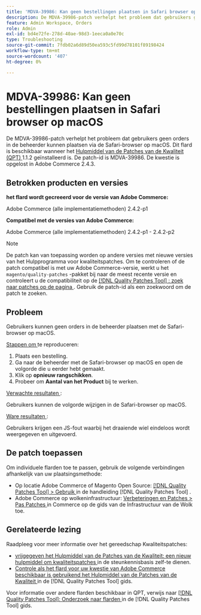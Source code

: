 ```yaml
---
title: 'MDVA-39986: Kan geen bestellingen plaatsen in Safari browser op macOS'
description: De MDVA-39986-patch verhelpt het probleem dat gebruikers geen orders in de beheerder kunnen plaatsen via de Safari-browser op macOS. Deze patch is beschikbaar wanneer [Quality Patches Tool (QPT)] (https://experienceleague.adobe.com/en/docs/commerce-operations/tools/quality-patches-tool/quality-patches-tool-to-self-serve-quality-patches) 1.1.2 is geïnstalleerd. De patch-id is MDVA-39986. De kwestie is opgelost in Adobe Commerce 2.4.3.
feature: Admin Workspace, Orders
role: Admin
exl-id: bd4e72fe-278d-40ae-98d3-1eeca0a0e70c
type: Troubleshooting
source-git-commit: 7fdb02a6d89d50ea593c5fd99d78101f89198424
workflow-type: tm+mt
source-wordcount: '407'
ht-degree: 0%

---
```


# MDVA-39986: Kan geen bestellingen plaatsen in Safari browser op macOS

De MDVA-39986-patch verhelpt het probleem dat gebruikers geen orders in de beheerder kunnen plaatsen via de Safari-browser op macOS. Dit flard is beschikbaar wanneer het [ Hulpmiddel van de Patches van de Kwaliteit (QPT) ](https://experienceleague.adobe.com/en/docs/commerce-operations/tools/quality-patches-tool/quality-patches-tool-to-self-serve-quality-patches) 1.1.2 geïnstalleerd is. De patch-id is MDVA-39986. De kwestie is opgelost in Adobe Commerce 2.4.3.

## Betrokken producten en versies

**het flard wordt gecreeerd voor de versie van Adobe Commerce:**

Adobe Commerce (alle implementatiemethoden) 2.4.2-p1

**Compatibel met de versies van Adobe Commerce:**

Adobe Commerce (alle implementatiemethoden) 2.4.2-p1 - 2.4.2-p2

>[!NOTE]
>
>De patch kan van toepassing worden op andere versies met nieuwe versies van het Hulpprogramma voor kwaliteitspatches. Om te controleren of de patch compatibel is met uw Adobe Commerce-versie, werkt u het `magento/quality-patches` -pakket bij naar de meest recente versie en controleert u de compatibiliteit op de [[!DNL Quality Patches Tool] : zoek naar patches op de pagina ](https://experienceleague.adobe.com/en/docs/commerce-operations/tools/quality-patches-tool/quality-patches-tool-to-self-serve-quality-patches) . Gebruik de patch-id als een zoekwoord om de patch te zoeken.

## Probleem

Gebruikers kunnen geen orders in de beheerder plaatsen met de Safari-browser op macOS.

<u> Stappen om </u> te reproduceren:

1. Plaats een bestelling.
1. Ga naar de beheerder met de Safari-browser op macOS en open de volgorde die u eerder hebt gemaakt.
1. Klik op **opnieuw rangschikken**.
1. Probeer om **Aantal van het Product** bij te werken.

<u> Verwachte resultaten </u>:

Gebruikers kunnen de volgorde wijzigen in de Safari-browser op macOS.

<u> Ware resultaten </u>:

Gebruikers krijgen een JS-fout waarbij het draaiende wiel eindeloos wordt weergegeven en uitgevoerd.

## De patch toepassen

Om individuele flarden toe te passen, gebruik de volgende verbindingen afhankelijk van uw plaatsingsmethode:

* Op locatie Adobe Commerce of Magento Open Source: [[!DNL Quality Patches Tool] > Gebruik ](/help/tools/quality-patches-tool/usage.md) in de handleiding [!DNL Quality Patches Tool] .
* Adobe Commerce op wolkeninfrastructuur: [ Verbeteringen en Patches > Pas Patches ](https://experienceleague.adobe.com/docs/commerce-cloud-service/user-guide/develop/upgrade/apply-patches.html) in Commerce op de gids van de Infrastructuur van de Wolk toe.

## Gerelateerde lezing

Raadpleeg voor meer informatie over het gereedschap Kwaliteitspatches:

* [ vrijgegeven het Hulpmiddel van de Patches van de Kwaliteit: een nieuw hulpmiddel om kwaliteitspatches ](https://experienceleague.adobe.com/en/docs/commerce-operations/tools/quality-patches-tool/quality-patches-tool-to-self-serve-quality-patches) in de steunkennisbasis zelf-te dienen.
* [ Controle als het flard voor uw kwestie van Adobe Commerce beschikbaar is gebruikend het Hulpmiddel van de Patches van de Kwaliteit ](/help/tools/quality-patches-tool/patches-available-in-qpt/check-patch-for-magento-issue-with-magento-quality-patches.md) in de [!DNL Quality Patches Tool] gids.

Voor informatie over andere flarden beschikbaar in QPT, verwijs naar [[!DNL Quality Patches Tool]: Onderzoek naar flarden ](https://experienceleague.adobe.com/tools/commerce-quality-patches/index.html) in de [!DNL Quality Patches Tool] gids.
